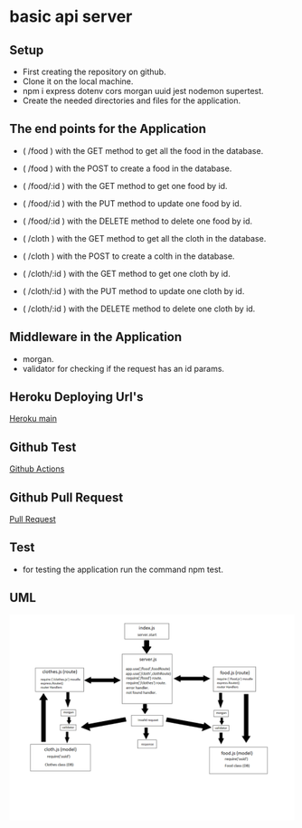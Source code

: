 # basic api server
## Setup
* First creating the repository on github.
* Clone it on the local machine.
* npm i express dotenv cors morgan uuid jest nodemon supertest.
* Create the needed directories and files for the application.

## The end points for the Application
* ( /food ) with the GET method to get all the food in the database.
* ( /food ) with the POST to create a food in the database.
* ( /food/:id ) with the GET method to get one food by id.
* ( /food/:id ) with the PUT method to update one food by id.
* ( /food/:id ) with the DELETE method to delete one food by id.

* ( /cloth ) with the GET method to get all the cloth in the database.
* ( /cloth ) with the POST to create a colth in the database.
* ( /cloth/:id ) with the GET method to get one cloth by id.
* ( /cloth/:id ) with the PUT method to update one cloth by id.
* ( /cloth/:id ) with the DELETE method to delete one cloth by id.

## Middleware in the Application 
* morgan.
* validator for checking if the request has an id params.

## Heroku Deploying Url's

[Heroku main](https://hamza-basic-express-server.herokuapp.com/person?name=validName)

## Github Test
[Github Actions](https://github.com/hamzashamoun96/basic-express-server/actions)

## Github Pull Request
[Pull Request](https://github.com/hamzashamoun96/basic-express-server/pull/1)

## Test
* for testing the application run the command npm test.

## UML 
![uml](uml.png)